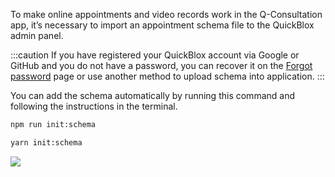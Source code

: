 To make online appointments and video records work in the Q-Consultation app, it’s necessary to import an appointment schema file to the QuickBlox admin panel.

:::caution
If you have registered your QuickBlox account via Google or GitHub and you do not have a password,
you can recover it on the [Forgot password](https://admin.quickblox.com/forgot) page or use another method to upload schema into application.
:::

You can add the schema automatically by running this command and following the instructions in the terminal.

<Tabs groupId="yarn-npm">

<TabItem value="npm" label="npm">

```bash
npm run init:schema
```

</TabItem>

<TabItem value="yarn" label="yarn">

```bash
yarn init:schema
```

</TabItem>

</Tabs>

<Image src='/img/snippets/schema.gif'/>
